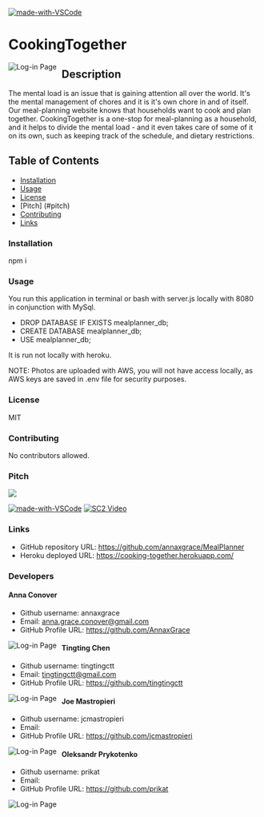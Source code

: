 



[![made-with-VSCode](https://img.shields.io/badge/Made%20with-VSCode-1f425f.svg)](https://code.visualstudio.com/)
# CookingTogether

<img src="Public/assets/TT Images/Meal Planner.png"
     alt="Log-in Page"
     style="float: left; margin-right: 10px;" />


## Description
The mental load is an issue that is gaining attention all over the world. It's the mental management of chores and it is it's own chore in and of itself. Our meal-planning website knows that households want to cook and plan together. CookingTogether is a one-stop for meal-planning as a household, and it helps to divide the mental load - and it even takes care of some of it on its own, such as keeping track of the schedule, and dietary restrictions.
## Table of Contents
* [Installation](#installation)
* [Usage](#usage)
* [License](#license)
* [Pitch] (#pitch)
* [Contributing](#contributing)
* [Links](#Links)
### Installation
npm i
### Usage
You run this application in terminal or bash with server.js locally with 8080 in conjunction with MySql.

* DROP DATABASE IF EXISTS mealplanner_db;
* CREATE DATABASE mealplanner_db;
* USE mealplanner_db;

 It is run not locally with heroku.

 NOTE: Photos are uploaded with AWS, you will not have access locally, as AWS keys are saved in .env file for security purposes.

### License
MIT

### Contributing
No contributors allowed.

### Pitch

<img src = "Public/assets/TT Images/PancakesHomepage.PNG" href = "https://youtu.be/AOKByMfb4K0/"> 


[![made-with-VSCode](https://img.shields.io/badge/Made%20with-VSCode-1f425f.svg)](https://code.visualstudio.com/)
[![SC2 Video](https://img.youtube.com/vi/--b-9HrKK6w/0.jpg)](http://www.youtube.com/watch?v=--b-9HrKK6w)

### Links
* GitHub repository URL: https://github.com/annaxgrace/MealPlanner
* Heroku deployed URL: https://cooking-together.herokuapp.com/

### Developers

#### Anna Conover
* Github username: annaxgrace
* Email: anna.grace.conover@gmail.com
* GitHub Profile URL: https://github.com/AnnaxGrace

<img src="Public/assets/TT Images/annachef.png"
     alt="Log-in Page"
     style="float: left; margin-right: 10px;" />


#### Tingting Chen
* Github username: tingtingctt
* Email: tingtingctt@gmail.com
* GitHub Profile URL: https://github.com/tingtingctt

<img src="Public/assets/TT Images/ttchef.png"
     alt="Log-in Page"
     style="float: left; margin-right: 10px;" />


#### Joe Mastropieri
* Github username: jcmastropieri
* Email: 
* GitHub Profile URL: https://github.com/jcmastropieri

<img src="Public/assets/TT Images/joechef.png"
     alt="Log-in Page"
     style="float: left; margin-right: 10px;" />


#### Oleksandr Prykotenko
* Github username: prikat
* Email: 
* GitHub Profile URL: https://github.com/prikat

<img src="Public/assets/TT Images/alexchef.png"
     alt="Log-in Page"
     style="float: left; margin-right: 10px;" />

